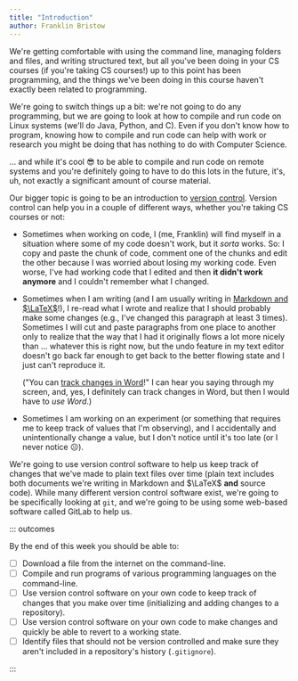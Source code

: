 ```yaml
---
title: "Introduction"
author: Franklin Bristow
---
```


We're getting comfortable with using the command line, managing folders and
files, and writing structured text, but all you've been doing in your CS courses
(if you're taking CS courses!) up to this point has been programming, and the
things we've been doing in this course haven't exactly been related to
programming.

We're going to switch things up a bit: we're not going to do any programming,
but we are going to look at how to compile and run code on Linux systems (we'll
do Java, Python, and C). Even if you don't know how to program, knowing how to
compile and run code can help with work or research you might be doing that has
nothing to do with Computer Science.

... and while it's cool :sunglasses: to be able to compile and run code on
remote systems and you're definitely going to have to do this lots in the
future, it's, uh, not exactly a significant amount of course material.

Our bigger topic is going to be an introduction to [version control]. Version
control can help you in a couple of different ways, whether you're taking CS
courses or not:

* Sometimes when working on code, I (me, Franklin) will find myself in a
  situation where some of my code doesn't work, but it *sorta* works. So: I copy
  and paste the chunk of code, comment one of the chunks and edit the other
  because I was worried about losing my working code. Even worse, I've had
  working code that I edited and then **it didn't work anymore** and I couldn't
  remember what I changed.
* Sometimes when I am writing (and I am usually writing in [Markdown and
  $\LaTeX$]!), I re-read what I wrote and realize that I should probably make
  some changes (e.g., I've changed this paragraph at least 3 times). Sometimes I
  will cut and paste paragraphs from one place to another only to realize that
  the way that I had it originally flows a lot more nicely than ... whatever
  this is right now, but the undo feature in my text editor doesn't go back far
  enough to get back to the better flowing state and I just can't reproduce it.

  ("You can [track changes in Word]!" I can hear you saying through my screen,
  and, yes, I definitely can track changes in Word, but then I would have to
  *use Word*.)
* Sometimes I am working on an experiment (or something that requires me to keep
  track of values that I'm observing), and I accidentally and unintentionally
  change a value, but I don't notice until it's too late (or I never notice
  :frowning_face:).

We're going to use version control software to help us keep track of changes
that we've made to plain text files over time (plain text includes both
documents we're writing in Markdown and $\LaTeX$ **and** source code).  While
many different version control software exist, we're going to be specifically
looking at `git`, and we're going to be using some web-based software called
GitLab to help us.

::: outcomes

By the end of this week you should be able to:

* [ ] Download a file from the internet on the command-line.
* [ ] Compile and run programs of various programming languages on the command-line.
* [ ] Use version control software on your own code to keep track of changes that
  you make over time (initializing and adding changes to a repository).
* [ ] Use version control software on your own code to make changes and quickly be
  able to revert to a working state.
* [ ] Identify files that should not be version controlled and make sure they aren't
  included in a repository's history (`.gitignore`).

:::

[version control]: https://en.wikipedia.org/wiki/Version_control
[Markdown and $\LaTeX$]: ../topic01/topic-3.html
[track changes in Word]: https://support.microsoft.com/en-us/office/track-changes-in-word-197ba630-0f5f-4a8e-9a77-3712475e806a
